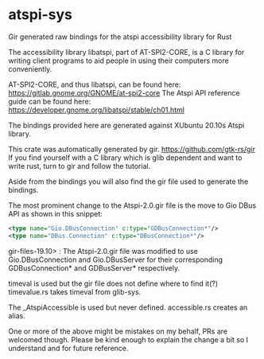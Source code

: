 # atspi-sys

Gir generated raw bindings for the atspi accessibility library for Rust

The accessibility library libatspi, part of AT-SPI2-CORE, is a C library for writing client programs to aid people in using their computers more conveniently.

AT-SPI2-CORE, and thus libatspi, can be found here: <https://gitlab.gnome.org/GNOME/at-spi2-core>
The Atspi API reference guide can be found here: <https://developer.gnome.org/libatspi/stable/ch01.html>

The bindings provided here are generated against XUbuntu 20.10s Atspi library.

This crate was automatically generated by gir. <https://github.com/gtk-rs/gir>
If you find yourself with a C library which is glib dependent and want to write rust, turn to gir and follow the tutorial.

Aside from the bindings you will also find the gir file used to generate the bindings.

The most prominent change to the Atspi-2.0.gir file is the move to Gio DBus API as shown in this snippet:
```xml
<type name="Gio.DBusConnection" c:type="GDBusConnection*"/>
<type name="DBus.Connection" c:type="DBusConnection*"/>
```

gir-files-19.10> : The Atspi-2.0.gir file was modified to use Gio.DBusConnection and Gio.DBusServer for their corresponding GDBusConnection* and GDBusServer* respectively.

timeval is used but the gir file does not define where to find it(?)
timevalue.rs takes timeval from glib-sys.

The _AtspiAccessible is used but never defined.
accessible.rs creates an alias.

One or more of the above might be mistakes on my behalf, PRs are welcomed though. Please be kind enough to explain the change a bit so I understand and for future reference. 